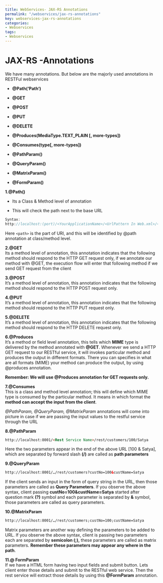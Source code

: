```yaml
---
title: WebServices- JAX-RS Annotations
permalink: "/webservices/jax-rs-annotations"
key: webservices-jax-rs-annotations
categories:
- Webservices
tags:
- Webservices
---
```


JAX-RS -Annotations
=====================

We have many annotations. But below are the majorly used annotations in RESTFul
webservices

-   **@Path(‘Path‘)**

-   **@GET**

-   **@POST**

-   **@PUT**

-   **@DELETE**

-   **@Produces(MediaType.TEXT_PLAIN [, more-types])**

-   **@Consumes(type[, more-types])**

-   **@PathParam()**

-   **@QueryParam()**

-   **@MatrixParam()**

-   **@FormParam()**

**1.@Path()**

-   Its a Class & Method level of annotation

-   This will check the path next to the base URL
```java
Syntax: 
http://localhost:(port)/<YourApplicationName>/<UrlPattern In Web.xml>/<path>
```


Here `<path>` is the part of URI, and this will be identified by @path
annotation at class/method level.

**2.@GET**  
Its a method level of annotation, this annotation indicates that the following
method should respond to the HTTP GET request only, if we annotate our method
with @GET, the execution flow will enter that following method if we send GET
request from the client

**3.@POST**  
It’s a method level of annotation, this annotation indicates that the following
method should respond to the HTTP POST request only.

**4.@PUT**  
It’s a method level of annotation, this annotation indicates that the following
method should respond to the HTTP PUT request only.

**5.@DELETE**  
It’s a method level of annotation, this annotation indicates that the following
method should respond to the HTTP DELETE request only.

**6.@Produces**  
It’s a method or field level annotation, this tells which **MIME** type is
delivered by the method annotated with **@GET**. Whenever we send a HTTP GET
request to our RESTful service, it will invokes particular method and produces
the output in different formats. There you can specifies in what are all formats
(MIME) your method can produce the output, by using @produces annotation.

**Remember: We will use @Produces annotation for GET requests only.**

**7.@Consumes**  
This is a class and method level annotation; this will define which MIME type is
consumed by the particular method. It means in which format the **method can
accept the input from the client**.

*@PathParam, @QueryParam, @MatrixParam* annotations will come into picture in
case if we are passing the input values to the restful service through the URL

**8.@PathParam**  
```html
http://localhost:8001/<Rest Service Name>/rest/customers/100/Satya
```

Here the two parameters appear in the end of the above URL [100 & Satya], which
are separated by forward slash **(/)** are called as **path parameters**

**9.@QueryParam**  
```html
http://localhost:8001/…/rest/customers?custNo=100&custName=Satya
```
If the client sends an input in the form of query string in the URL, then those
parameters are called as **Query Parameters**. If you observe the above syntax,
client passing **custNo=100&custName=Satya** started after question mark **(?)**
symbol and each parameter is separated by **&** symbol, those parameters are
called as query parameters.

**10.@MatrixParam**  
```html
http://localhost:8001/…/rest/customers;custNo=100;custName=Satya
```
Matrix parameters are another way defining the parameters to be added to URL. If
you observe the above syntax, client is passing two parameters each are
separated by **semicolon (;),** these parameters are called as matrix
parameters. **Remember these parameters may appear any where in the path**.

**11.@ FormParam**  
If we have a HTML form having two input fields and submit button. Lets client
enter those details and submit to the RESTful web service. Then the rest service
will extract those details by using this **@FormParam** annotation.
